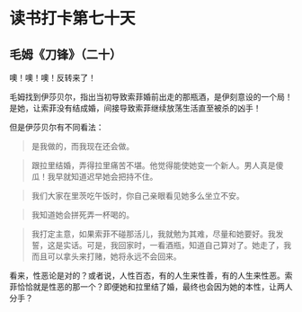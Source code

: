 # 读书打卡第七十天

## 毛姆《刀锋》（二十）

噢！噢！噢！反转来了！

毛姆找到伊莎贝尔，指出当初导致索菲婚前出走的那瓶酒，是伊刻意设的一个局！是她，让索菲没有结成婚，间接导致索菲继续放荡生活直至被杀的凶手！

但是伊莎贝尔有不同看法：

> 是我做的，而我现在还会做。

> 跟拉里结婚，弄得拉里痛苦不堪。他觉得能使她变一个新人。男人真是傻瓜！我早就知道迟早她会把持不住。

> 我们大家在里茨吃午饭时，你自己亲眼看见她多么坐立不安。

> 我知道她会拼死弄一杯喝的。

> 我打定主意，如果索菲不碰那活儿，我就勉为其难，尽量和她要好。我发誓，这是实话。可是，我回家时，一看酒瓶，知道自己算对了。她走了，我而且可以拿头来打赌，她将永远不会回来。

看来，性恶论是对的？或者说，人性百态，有的人生来性善，有的人生来性恶。索菲恰恰就是性恶的那一个？即便她和拉里结了婚，最终也会因为她的本性，让两人分手？
